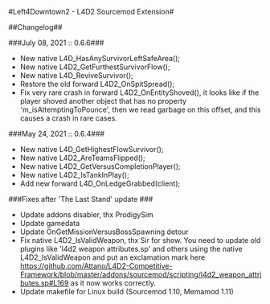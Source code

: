 #Left4Downtown2 - L4D2 Sourcemod Extension#

##Changelog##

###July 08, 2021 :: 0.6.6###
* New native L4D_HasAnySurvivorLeftSafeArea();
* New native L4D2_GetFurthestSurvivorFlow();
* New native L4D_ReviveSurvivor();
* Restore the old forward L4D2_OnSpitSpread();
* Fix very rare crash in forward L4D2_OnEntityShoved(), it looks like if the player shoved another object that has no property 'm_isAttemptingToPounce', then we read garbage on this offset, and this causes a crash in rare cases.

###May 24, 2021 :: 0.6.4###
* New native L4D_GetHighestFlowSurvivor();
* New native L4D2_AreTeamsFlipped();
* New native L4D2_GetVersusCompletionPlayer();
* New native L4D2_IsTankInPlay();
* Add new forward L4D_OnLedgeGrabbed(client);

###Fixes after 'The Last Stand' update ###
* Update addons disabler, thx ProdigySim
* Update gamedata
* Update OnGetMissionVersusBossSpawning detour
* Fix native L4D2_IsValidWeapon, thx Sir for show. You need to update old plugins like 'l4d2 weapon attributes.sp' and others using the native L4D2_IsValidWeapon and put an exclamation mark here https://github.com/Attano/L4D2-Competitive-Framework/blob/master/addons/sourcemod/scripting/l4d2_weapon_attributes.sp#L169 as it now works correctly.
* Update makefile for Linux build (Sourcemod 1.10, Memamod 1.11)

